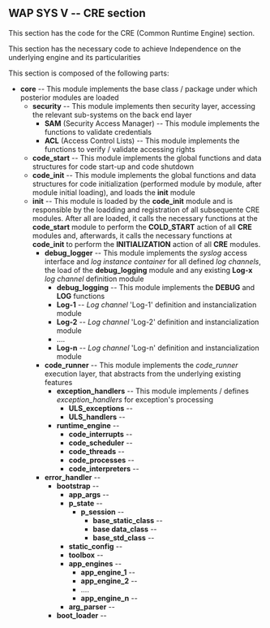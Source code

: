 WAP SYS V -- CRE section
---
This section has the code for the CRE (Common Runtime Engine) section.

This section has the necessary code to achieve Independence on the underlying engine and its particularities

This section is composed of the following parts:

 * **core**  --  This module implements the base class / package under which posterior modules are loaded
    * **security**  --  This module implements then security layer, accessing the relevant sub-systems on the back end layer
        * **SAM**  (Security Access Manager)  --  This module implements the functions to validate credentials
        * **ACL**   (Access Control Lists)  --  This module implements the functions to verify / validate accessing rights
    * **code_start**  --  This module implements the global functions and data structures for code start-up and code shutdown
    * **code_init**  -- This module implements the global functions and data structures for code initialization (performed module by module, after module initial loading), and loads the **init** module
    * **init**  -- This module is loaded by the **code_init** module and is responsible by the loadding and registration of all subsequente CRE modules. After all are loaded, it calls the necessary functions at the **code_start** module to perform the **COLD_START** action of all **CRE** modules and, afterwards, it calls the necessary functions  at **code_init** to perform the **INITIALIZATION** action of all **CRE** modules.
        * **debug_logger**  --  This module implements the _syslog_ access interface and _log instance container_ for all defined _log channels_, the load of the **debug_logging** module and any existing **Log-x** _log channel_ definition module
            * **debug_logging**  --  This module implements the **DEBUG** and **LOG** functions
            * **Log-1**  --  _Log channel_ 'Log-1' definition and instancialization module
            * **Log-2**  --  _Log channel_ 'Log-2' definition and instancialization  module
            *  ....
            * **Log-n**  --  _Log channel_ 'Log-n' definition and instancialization module
        * **code_runner**  -- This module implements the _code_runner_ execution layer, that abstracts from the underlying existing features
            * **exception_handlers**  --  This module implements / defines _exception_handlers_ for exception's processing
                * **ULS_exceptions**  --  
                * **ULS_handlers**  --  
            * **runtime_engine**  --
                * **code_interrupts**  --  
                * **code_scheduler**  --  
                * **code_threads**  --  
                * **code_processes**  --  
                * **code_interpreters**  --  
        * **error_handler**  --  
            * **bootstrap**  --  
                * **app_args**  --  
                * **p_state**  --  
                    * **p_session**  --  
                        * **base_static_class**  --  
                        * **base data_class**  --  
                        * **base_std_class**  --  
                * **static_config**  --  
                * **toolbox**  --  
                * **app_engines**  --
                    * **app_engine_1**  --  
                    * **app_engine_2**  --  
                    *   ....
                    * **app_engine_n**  --  
                * **arg_parser**  --  
            * **boot_loader**  --  

 